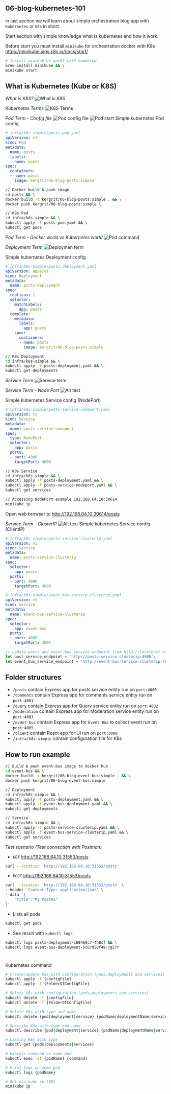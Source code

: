 ## 06-blog-kubernetes-101

In last section we will learn about simple orchestration blog app with `Kubernetes` or `k8s` in short.

Start section with simple knowledge what is kubernetes and how it work.

Before start you must install `minikube` for orchestration docker with K8s
https://minikube.sigs.k8s.io/docs/start/

```sh
# Install minikub on macOS with homebrew
brew install minikube && \
minikube start
```

## What is Kubernetes (Kube or K8S)
*What is K8S?*
![What is K8S](assets/images/what-is-k8s.png)

*Kubernetes Terms*
![K8S Terms](assets/images/k8s-terms.png)


*Pod Term - Config file*
![Pod config file](assets/images/pod-term.png)
![Pod start](assets/images/pod-start.png)
Simple kubernetes Pod config
```yaml
# infra/k8s-simple/posts-pod.yaml
apiVersion: v1
kind: Pod
metadata:
  name: posts
  labels:
    name: posts
spec:
  containers:
  - name: posts
    image: kergrit/06-blog-posts:simple
```

```sh
// Docker build & push image 
cd posts && \
docker build -t kergrit/06-blog-posts:simple . && \
docker push kergrit/06-blog-posts:simple \

// K8s Pod 
cd infra/k8s-simple && \
kubectl apply -f posts-pod.yaml && \
kubectl get pods
```

*Pod Term - Docker world vs Kubernetes world*
![Pod command](assets/images/docker-vs-k8s-world.png)

*Deployment Term*
![Deploymen term](assets/images/deployment-term.png)

Simple kubernetes Deployment config
```yaml
# infra/k8s-simple/posts-deployment.yaml
apiVersion: apps/v1
kind: Deployment
metadata:
  name: posts-deployment
spec:
  replicas: 1
  selector:
    matchLabels:
      app: posts
  template:
    metadata:
      labels:
        app: posts
    spec:
      containers:
      - name: posts
        image: kergrit/06-blog-posts:simple
```

```sh
// K8s Deployment 
cd infra/k8s-simple && \
kubectl apply -f posts-deployment.yaml && \
kubectl get deployments
```

*Service Term*
![Service term](assets/images/service-term.png)

*Service Term - Node Port*
![Alt text](assets/images/service-clusterip-nodeport.png)

Simple kubernetes Service config (NodePort)
```yaml
# infra/k8s-simple/posts-service-nodeport.yaml
apiVersion: v1
kind: Service
metadata:
  name: posts-service-nodeport
spec:
  type: NodePort
  selector:
    app: posts
  ports:
  - port: 4000
    targetPort: 4000
```
```sh
// K8s Service
cd infra/k8s-simple && \
kubectl apply -f posts-deployment.yaml && \
kubectl apply -f posts-service-nodeport.yaml && \
kubectl get services

// Accessing NodePort example 192.168.64.10:30614
minikube ip
```
Open web browser to http://192.168.64.10:30614/posts

*Service Term - ClusterIP*
![Alt text](assets/images/service-clusterip.png)
Simple kubernetes Service config (ClientIP)
```yaml
# infra/k8s-simple/posts-service-clusterip.yaml
apiVersion: v1
kind: Service
metadata:
  name: posts-service-clusterip
spec:
  selector:
    app: posts
  ports:
  - port: 4000
    targetPort: 4000

# infra/k8s-simple/event-bus-service-clusterip.yaml
apiVersion: v1
kind: Service
metadata:
  name: event-bus-service-clusterip
spec:
  selector:
    app: event-bus
  ports:
  - port: 4005
    targetPort: 4005
```

```js
// update posts and event-bus service endpoint from http://localhost with http://ClusterIP NAME
let post_service_endpoint = 'http://posts-service-clusterip:4000';
let event_bus_service_endpoint = 'http://event-bus-service-clusterip:4005';
```

## Folder structures
- `/posts` contain Express app for posts service entity run on `port:4000`
- `/comments` contain Express app for comments service entity run on `port:4001`
- `/query` contain Express app for Query service entity run on `port:4002`
- `/moderation` contain Express app for Moderation service entity run on `port:4003`
- `/event-bus` contain Express app for `Event Bus` to collect event run on `port:4005`
- `/client` contain React app for UI run on `port:3000`
- `/infra/k8s-simple` contain configuration file for K8s

## How to run example

```sh
// Build & push event-bus image to docker hub
cd event-bus && \
docker build -t kergrit/06-blog-event-bus:simple . && \
docker push kergrit/06-blog-event-bus:simple

// Deployment
cd infra/k8s-simple && \
kubectl apply -f posts-deployment.yaml && \
kubectl apply -f event-bus-deployment.yaml && \
kubectl get deployments

// Service
cd infra/k8s-simple && \
kubectl apply -f posts-service-clusterip.yaml && \
kubectl apply -f event-bus-service-clusterip.yaml && \
kubectl get services
```

*Test scenario (Test connection with Postman)*
- `GET` http://192.168.64.10:31553/posts
```sh
curl --location 'http://192.168.64.10:31553/posts'
```
- `POST` http://192.168.64.10:31553/posts
```sh
curl --location 'http://192.168.64.10:31553/posts' \
--header 'Content-Type: application/json' \
--data '{
    "title":"My Post#1"
}'
```
- Lists all pods
```sh
kubectl get pods
```
- See result with `kubectl logs`
```sh 
kubectl logs posts-deployment-c68469c7-4h8cf && \
kubectl logs event-bus-deployment-5c67958f49-jg57r
```
# 
Kubernetes command
```sh
# Create/update K8s with configuration (pods,deployments and services)
kubectl apply -f {configFile}
kubectl apply -f {FolderOfConfigFile}

# Delete K8s with configuration (pods,deployments and services)
kubectl delete -f {configFile}
kubectl delete -f {FolderOfConfigFile}

# Delete K8s with type and name
kubectl delete {pod|deployment|service} {podName|deploymentName|serviceName}

# Describe K8s with type and name
kubectl describe {pod|deployment|service} {podName|deploymentName|serviceName}

# Listing K8s with type
kubectl get {pods|deployments|services}

# Execute command on some pod
kubectl exec -it {podName} {command}

# Print logs on some pod
kubectl logs {podName}

# Get minikube ip (VM)
minikube ip
```